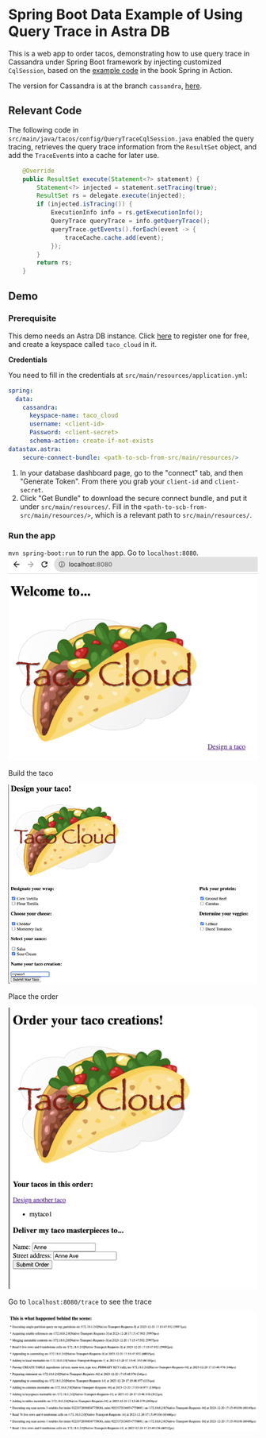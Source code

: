 # Spring Boot Data Example of Using Query Trace in Astra DB
This is a web app to order tacos, demonstrating how to use query trace in Cassandra under Spring Boot framework by injecting customized `CqlSession`, based on the [example code](https://github.com/habuma/spring-in-action-6-samples/tree/main/ch04/tacos-sd-cassandra) in the book Spring in Action.

The version for Cassandra is at the branch `cassandra`, [here](https://github.com/SiyaoIsHiding/spring-query-trace-example/tree/cassandra).

## Relevant Code
The following code in `src/main/java/tacos/config/QueryTraceCqlSession.java` enabled the query tracing, retrieves the query trace information from the `ResultSet` object, and add the `TraceEvent`s into a cache for later use.

```java
    @Override
    public ResultSet execute(Statement<?> statement) {
        Statement<?> injected = statement.setTracing(true);
        ResultSet rs = delegate.execute(injected);
        if (injected.isTracing()) {
            ExecutionInfo info = rs.getExecutionInfo();
            QueryTrace queryTrace = info.getQueryTrace();
            queryTrace.getEvents().forEach(event -> {
                traceCache.cache.add(event);
            });
        }
        return rs;
    }
```

## Demo
### Prerequisite
This demo needs an Astra DB instance. Click [here](https://astra.datastax.com/) to register one for free, and create a keyspace called `taco_cloud` in it.

**Credentials**

You need to fill in the credentials at `src/main/resources/application.yml`:

```yml
spring:
  data:
    cassandra:
      keyspace-name: taco_cloud
      username: <client-id>
      Password: <client-secret>
      schema-action: create-if-not-exists
datastax.astra:
    secure-connect-bundle: <path-to-scb-from-src/main/resources/>
```

1. In your database dashboard page, go to the "connect" tab, and then "Generate Token". From there you grab your `client-id` and `client-secret`.
2. Click "Get Bundle" to download the secure connect bundle, and put it under `src/main/resources/`. Fill in the `<path-to-scb-from-src/main/resources/>`, which is a relevant path to `src/main/resources/`.

### Run the app
`mvn spring-boot:run` to run the app. Go to `localhost:8080`.
![images/home.png](images/home.png)

Build the taco

![images/design.png](images/design.png)

Place the order

![images/order.png](images/order.png)

Go to `localhost:8080/trace` to see the trace

![images/trace.png](images/trace.png)